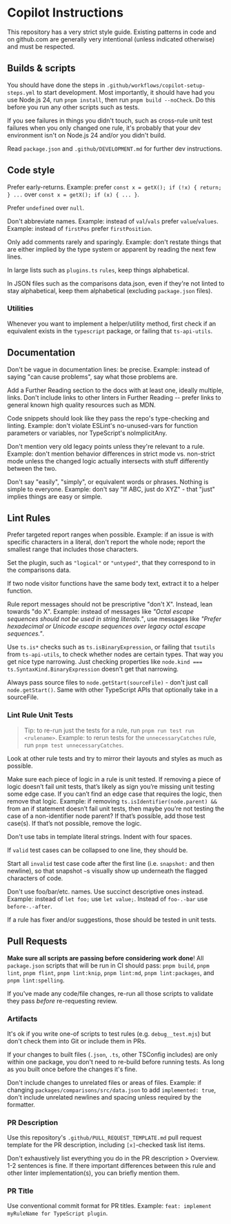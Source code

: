 # Copilot Instructions

This repository has a very strict style guide.
Existing patterns in code and on github.com are generally very intentional (unless indicated otherwise) and must be respected.

## Builds & scripts

You should have done the steps in `.github/workflows/copilot-setup-steps.yml` to start development.
Most importantly, it should have had you use Node.js 24, run `pnpm install`, then run `pnpm build --noCheck`.
Do this before you run any other scripts such as tests.

If you see failures in things you didn't touch, such as cross-rule unit test failures when you only changed one rule, it's probably that your dev environment isn't on Node.js 24 and/or you didn't build.

Read `package.json` and `.github/DEVELOPMENT.md` for further dev instructions.

## Code style

Prefer early-returns.
Example: prefer `const x = getX(); if (!x) { return; } ...` over `const x = getX(); if (x) { ... }`.

Prefer `undefined` over `null`.

Don't abbreviate names.
Example: instead of `val`/`vals` prefer `value`/`values`.
Example: instead of `firstPos` prefer `firstPosition`.

Only add comments rarely and sparingly.
Example: don't restate things that are either implied by the type system or apparent by reading the next few lines.

In large lists such as `plugins.ts` `rules`, keep things alphabetical.

In JSON files such as the comparisons data.json, even if they're not linted to stay alphabetical, keep them alphabetical (excluding `package.json` files).

### Utilities

Whenever you want to implement a helper/utility method, first check if an equivalent exists in the `typescript` package, or failing that `ts-api-utils`.

## Documentation

Don't be vague in documentation lines: be precise.
Example: instead of saying "can cause problems", say what those problems are.

Add a Further Reading section to the docs with at least one, ideally multiple, links.
Don't include links to other linters in Further Reading -- prefer links to general known high quality resources such as MDN.

Code snippets should look like they pass the repo's type-checking and linting.
Example: don't violate ESLint's no-unused-vars for function parameters or variables, nor TypeScript's noImplicitAny.

Don't mention very old legacy points unless they're relevant to a rule.
Example: don't mention behavior differences in strict mode vs. non-strict mode unless the changed logic actually intersects with stuff differently between the two.

Don't say "easily", "simply", or equivalent words or phrases.
Nothing is simple to everyone.
Example: don't say "If ABC, just do XYZ" - that "just" implies things are easy or simple.

## Lint Rules

Prefer targeted report ranges when possible.
Example: if an issue is with specific characters in a literal, don't report the whole node; report the smallest range that includes those characters.

Set the plugin, such as `"logical"` or `"untyped"`, that they correspond to in the comparisons data.

If two node visitor functions have the same body text, extract it to a helper function.

Rule report messages should not be prescriptive "don't X".
Instead, lean towards "do X".
Example: instead of messages like _"Octal escape sequences should not be used in string literals."_, use messages like _"Prefer hexadecimal or Unicode escape sequences over legacy octal escape sequences."_.

Use `ts.is*` checks such as `ts.isBinaryExpression`, or failing that `tsutils` from `ts-api-utils`, to check whether nodes are certain types.
That way you get nice type narrowing.
Just checking properties like `node.kind === ts.SyntaxKind.BinaryExpression` doesn't get that narrowing.

Always pass source files to `node.getStart(sourceFile)` - don't just call `node.getStart()`.
Same with other TypeScript APIs that optionally take in a sourceFile.

### Lint Rule Unit Tests

> Tip: to re-run just the tests for a rule, run `pnpm run test run <rulename>`.
> Example: to rerun tests for the `unnecessaryCatches` rule, run `pnpm test unnecessaryCatches`.

Look at other rule tests and try to mirror their layouts and styles as much as possible.

Make sure each piece of logic in a rule is unit tested.
If removing a piece of logic doesn’t fail unit tests, that’s likely as sign you’re missing unit testing some edge case.
If you can’t find an edge case that requires the logic, then remove that logic.
Example: if removing `ts.isIdentifier(node.parent) &&` from an if statement doesn’t fail unit tests, then maybe you’re not testing the case of a non-identifier node parent? If that’s possible, add those test case(s).
If that’s not possible, remove the logic.

Don't use tabs in template literal strings.
Indent with four spaces.

If `valid` test cases can be collapsed to one line, they should be.

Start all `invalid` test case code after the first line (i.e. `snapshot:` and then newline), so that snapshot `~`s visually show up underneath the flagged characters of code.

Don't use foo/bar/etc. names.
Use succinct descriptive ones instead.
Example: instead of `let foo;` use `let value;`.
Instead of `foo-.-bar` use `before-.-after`.

If a rule has fixer and/or suggestions, those should be tested in unit tests.

## Pull Requests

**Make sure all scripts are passing before considering work done**!
All `package.json` scripts that will be run in CI should pass: `pnpm build`, `pnpm lint`, `pnpm flint`, `pnpm lint:knip`, `pnpm lint:md`, `pnpm lint:packages`, and `pnpm lint:spelling`.

If you've made any code/file changes, re-run all those scripts to validate they pass _before_ re-requesting review.

### Artifacts

It's ok if you write one-of scripts to test rules (e.g. `debug__test.mjs`) but don't check them into Git or include them in PRs.

If your changes to built files (`.json`, `.ts`, other TSConfig includes) are only within one package, you don't need to re-build before running tests.
As long as you built once before the changes it's fine.

Don't include changes to unrelated files or areas of files.
Example: if changing `packages/comparisons/src/data.json` to add `implemented: true`, don't include unrelated newlines and spacing unless required by the formatter.

### PR Description

Use this repository's `.github/PULL_REQUEST_TEMPLATE.md` pull request template for the PR description, including `[x]`-checked task list items.

Don't exhaustively list everything you do in the PR description > Overview.
1-2 sentences is fine.
If there important differences between this rule and other linter implementation(s), you can briefly mention them.

### PR Title

Use conventional commit format for PR titles.
Example: `feat: implement myRuleName for TypeScript plugin`.
